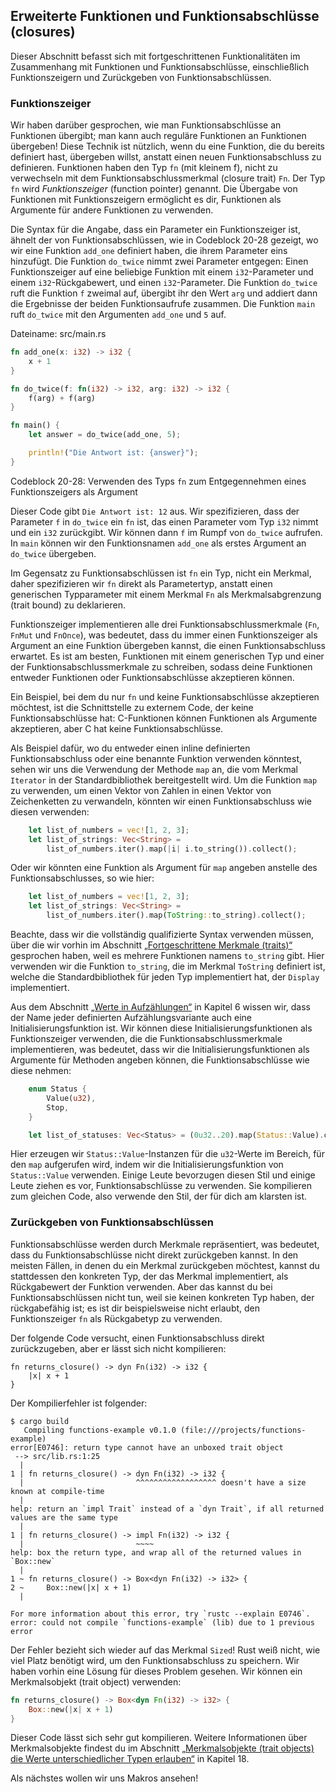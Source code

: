 ## Erweiterte Funktionen und Funktionsabschlüsse (closures)

Dieser Abschnitt befasst sich mit fortgeschrittenen Funktionalitäten im
Zusammenhang mit Funktionen und Funktionsabschlüsse, einschließlich
Funktionszeigern und Zurückgeben von Funktionsabschlüssen.

### Funktionszeiger

Wir haben darüber gesprochen, wie man Funktionsabschlüsse an Funktionen
übergibt; man kann auch reguläre Funktionen an Funktionen übergeben! Diese
Technik ist nützlich, wenn du eine Funktion, die du bereits definiert hast,
übergeben willst, anstatt einen neuen Funktionsabschluss zu definieren.
Funktionen haben den Typ `fn` (mit kleinem f), nicht zu verwechseln mit dem
Funktionsabschlussmerkmal (closure trait) `Fn`. Der Typ `fn` wird
*Funktionszeiger* (function pointer) genannt. Die Übergabe von Funktionen mit
Funktionszeigern ermöglicht es dir, Funktionen als Argumente für andere
Funktionen zu verwenden.

Die Syntax für die Angabe, dass ein Parameter ein Funktionszeiger ist, ähnelt
der von Funktionsabschlüssen, wie in Codeblock 20-28 gezeigt, wo wir eine
Funktion `add_one` definiert haben, die ihrem Parameter eins hinzufügt. Die
Funktion `do_twice` nimmt zwei Parameter entgegen: Einen Funktionszeiger auf
eine beliebige Funktion mit einem `i32`-Parameter und einem `i32`-Rückgabewert,
und einen `i32`-Parameter. Die Funktion `do_twice` ruft die Funktion `f`
zweimal auf, übergibt ihr den Wert `arg` und addiert dann die Ergebnisse der
beiden Funktionsaufrufe zusammen. Die Funktion `main` ruft `do_twice` mit den
Argumenten `add_one` und `5` auf.

<span class="filename">Dateiname: src/main.rs</span>

```rust
fn add_one(x: i32) -> i32 {
    x + 1
}

fn do_twice(f: fn(i32) -> i32, arg: i32) -> i32 {
    f(arg) + f(arg)
}

fn main() {
    let answer = do_twice(add_one, 5);

    println!("Die Antwort ist: {answer}");
}
```

<span class="caption">Codeblock 20-28: Verwenden des Typs `fn` zum
Entgegennehmen eines Funktionszeigers als Argument</span>

Dieser Code gibt `Die Antwort ist: 12` aus. Wir spezifizieren, dass der
Parameter `f` in `do_twice` ein `fn` ist, das einen Parameter vom Typ `i32`
nimmt und ein `i32` zurückgibt. Wir können dann `f` im Rumpf von `do_twice`
aufrufen. In `main` können wir den Funktionsnamen `add_one` als erstes Argument
an `do_twice` übergeben.

Im Gegensatz zu Funktionsabschlüssen ist `fn` ein Typ, nicht ein Merkmal, daher
spezifizieren wir `fn` direkt als Parametertyp, anstatt einen generischen
Typparameter mit einem Merkmal `Fn` als Merkmalsabgrenzung (trait bound) zu
deklarieren.

Funktionszeiger implementieren alle drei Funktionsabschlussmerkmale (`Fn`,
`FnMut` und `FnOnce`), was bedeutet, dass du immer einen Funktionszeiger als
Argument an eine Funktion übergeben kannst, die einen Funktionsabschluss
erwartet. Es ist am besten, Funktionen mit einem generischen Typ und einer der
Funktionsabschlussmerkmale zu schreiben, sodass deine Funktionen entweder
Funktionen oder Funktionsabschlüsse akzeptieren können.

Ein Beispiel, bei dem du nur `fn` und keine Funktionsabschlüsse akzeptieren
möchtest, ist die Schnittstelle zu externem Code, der keine Funktionsabschlüsse
hat: C-Funktionen können Funktionen als Argumente akzeptieren, aber C hat keine
Funktionsabschlüsse.

Als Beispiel dafür, wo du entweder einen inline definierten Funktionsabschluss
oder eine benannte Funktion verwenden könntest, sehen wir uns die Verwendung
der Methode `map` an, die vom Merkmal `Iterator` in der Standardbibliothek
bereitgestellt wird. Um die Funktion `map` zu verwenden, um einen Vektor von
Zahlen in einen Vektor von Zeichenketten zu verwandeln, könnten wir einen
Funktionsabschluss wie diesen verwenden:

```rust
    let list_of_numbers = vec![1, 2, 3];
    let list_of_strings: Vec<String> =
        list_of_numbers.iter().map(|i| i.to_string()).collect();
```

Oder wir könnten eine Funktion als Argument für `map` angeben anstelle des
Funktionsabschlusses, so wie hier:

```rust
    let list_of_numbers = vec![1, 2, 3];
    let list_of_strings: Vec<String> =
        list_of_numbers.iter().map(ToString::to_string).collect();
```

Beachte, dass wir die vollständig qualifizierte Syntax verwenden müssen, über
die wir vorhin im Abschnitt [„Fortgeschrittene Merkmale
(traits)“][advanced-traits] gesprochen haben, weil es mehrere Funktionen namens
`to_string` gibt. Hier verwenden wir die Funktion `to_string`, die im Merkmal
`ToString` definiert ist, welche die Standardbibliothek für jeden Typ
implementiert hat, der `Display` implementiert.

Aus dem Abschnitt [„Werte in Aufzählungen“][enum-values] in Kapitel 6 wissen
wir, dass der Name jeder definierten Aufzählungsvariante auch eine
Initialisierungsfunktion ist. Wir können diese Initialisierungsfunktionen als
Funktionszeiger verwenden, die die Funktionsabschlussmerkmale implementieren,
was bedeutet, dass wir die Initialisierungsfunktionen als Argumente für
Methoden angeben können, die Funktionsabschlüsse wie diese nehmen:

```rust
    enum Status {
        Value(u32),
        Stop,
    }

    let list_of_statuses: Vec<Status> = (0u32..20).map(Status::Value).collect();
```

Hier erzeugen wir `Status::Value`-Instanzen für die `u32`-Werte im Bereich, für
den `map` aufgerufen wird, indem wir die Initialisierungsfunktion von
`Status::Value` verwenden. Einige Leute bevorzugen diesen Stil und einige Leute
ziehen es vor, Funktionsabschlüsse zu verwenden. Sie kompilieren zum gleichen
Code, also verwende den Stil, der für dich am klarsten ist.

### Zurückgeben von Funktionsabschlüssen

Funktionsabschlüsse werden durch Merkmale repräsentiert, was bedeutet, dass du
Funktionsabschlüsse nicht direkt zurückgeben kannst. In den meisten Fällen, in
denen du ein Merkmal zurückgeben möchtest, kannst du stattdessen den konkreten
Typ, der das Merkmal implementiert, als Rückgabewert der Funktion verwenden.
Aber das kannst du bei Funktionsabschlüssen nicht tun, weil sie keinen
konkreten Typ haben, der rückgabefähig ist; es ist dir beispielsweise nicht
erlaubt, den Funktionszeiger `fn` als Rückgabetyp zu verwenden.

Der folgende Code versucht, einen Funktionsabschluss direkt zurückzugeben, aber
er lässt sich nicht kompilieren:

```rust,does_not_compile
fn returns_closure() -> dyn Fn(i32) -> i32 {
    |x| x + 1
}
```

Der Kompilierfehler ist folgender:

```console
$ cargo build
   Compiling functions-example v0.1.0 (file:///projects/functions-example)
error[E0746]: return type cannot have an unboxed trait object
 --> src/lib.rs:1:25
  |
1 | fn returns_closure() -> dyn Fn(i32) -> i32 {
  |                         ^^^^^^^^^^^^^^^^^^ doesn't have a size known at compile-time
  |
help: return an `impl Trait` instead of a `dyn Trait`, if all returned values are the same type
  |
1 | fn returns_closure() -> impl Fn(i32) -> i32 {
  |                         ~~~~
help: box the return type, and wrap all of the returned values in `Box::new`
  |
1 ~ fn returns_closure() -> Box<dyn Fn(i32) -> i32> {
2 ~     Box::new(|x| x + 1)
  |

For more information about this error, try `rustc --explain E0746`.
error: could not compile `functions-example` (lib) due to 1 previous error
```

Der Fehler bezieht sich wieder auf das Merkmal `Sized`! Rust weiß nicht, wie
viel Platz benötigt wird, um den Funktionsabschluss zu speichern. Wir haben
vorhin eine Lösung für dieses Problem gesehen. Wir können ein Merkmalsobjekt
(trait object) verwenden:

```rust
fn returns_closure() -> Box<dyn Fn(i32) -> i32> {
    Box::new(|x| x + 1)
}
```

Dieser Code lässt sich sehr gut kompilieren. Weitere Informationen über
Merkmalsobjekte findest du im Abschnitt [„Merkmalsobjekte (trait objects) die
Werte unterschiedlicher Typen erlauben“][trait-objects] in Kapitel 18.

Als nächstes wollen wir uns Makros ansehen!

[advanced-traits]: ch20-02-advanced-traits.html
[enum-values]: ch06-01-defining-an-enum.html#werte-in-aufzählungen
[trait-objects]: ch18-02-trait-objects.html
